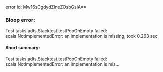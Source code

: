 error id: Mw16sCgdydZIneZOsbGsIA==
### Bloop error:

Test tasks.adts.Stacktest.testPopOnEmpty failed: scala.NotImplementedError: an implementation is missing, took 0.263 sec
#### Short summary: 

Test tasks.adts.Stacktest.testPopOnEmpty failed: scala.NotImplementedError: an implementation is mis...